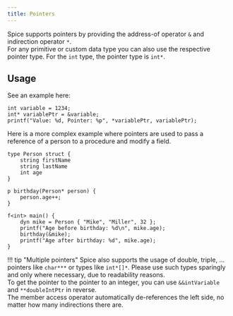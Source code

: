 ```yaml
---
title: Pointers
---
```


Spice supports pointers by providing the address-of operator `&` and indirection operator `*`. <br>
For any primitive or custom data type you can also use the respective pointer type. For the `int` type, the pointer type is `int*`.

## Usage

See an example here:
```spice
int variable = 1234;
int* variablePtr = &variable;
printf("Value: %d, Pointer: %p", *variablePtr, variablePtr);
```

Here is a more complex example where pointers are used to pass a reference of a person to a procedure and modify a field.

```spice
type Person struct {
    string firstName
    string lastName
    int age
}

p birthday(Person* person) {
    person.age++;
}

f<int> main() {
    dyn mike = Person { "Mike", "Miller", 32 };
    printf("Age before birthday: %d\n", mike.age);
    birthday(&mike);
    printf("Age after birthday: %d", mike.age);
}
```

!!! tip "Multiple pointers"
    Spice also supports the usage of double, triple, ... pointers like `char***` or types like `int*[]*`.
    Please use such types sparingly and only where necessary, due to readability reasons. <br>
    To get the pointer to the pointer to an integer, you can use `&&intVariable` and `**doubleIntPtr` in reverse. <br>
    The member access operator automatically de-references the left side, no matter how many indirections there are.